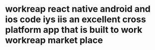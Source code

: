 # workreap react native android and ios code iys iis an excellent cross platform app that is built to work workreap market place
